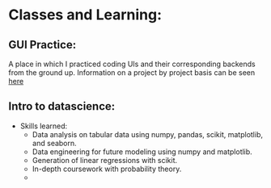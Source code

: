 # Classes and Learning:

## GUI Practice: 
A place in which I practiced coding UIs and their corresponding backends from the ground up. Information on a project by project basis can be seen [here](gui-practice)

## Intro to datascience: 
- Skills learned:
    * Data analysis on tabular data using numpy, pandas, scikit, matplotlib, and seaborn.
    * Data engineering for future modeling using numpy and matplotlib.
    * Generation of linear regressions with scikit.
    * In-depth coursework with probability theory.
    * 